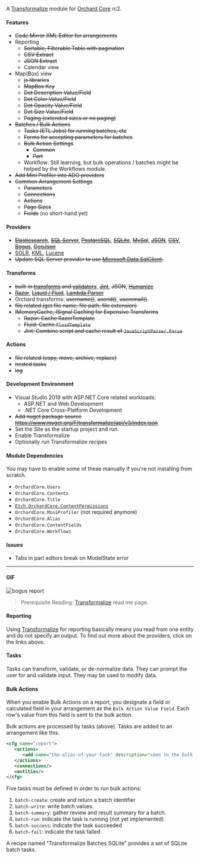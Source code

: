 A [Transformalize](https://github.com/dalenewman/Transformalize) 
module for [Orchard Core](https://github.com/OrchardCMS/OrchardCore) rc2. 

#### Features
- <strike>Code Mirror XML Editor for arrangements</strike>
- Reporting
   - <strike>Sortable, Filterable Table with pagination</strike>
   - <strike>CSV Extract</strike>
   - <strike>JSON Extract</strike>
   - Calendar view
- Map(Box) view
  - <strike>js libraries</strike>
  - <strike>MapBox Key</strike>
  - <strike>Dot Description Value/Field</strike>
  - <strike>Dot Color Value/Field</strike>
  - <strike>Dot Opacity Value/Field</strike>
  - <strike>Dot Size Value/Field</strike>
  - <strike>Paging (extended sizes or no paging)</strike>
- <strike>Batches / Bulk Actions</strike>
  - <strike>Tasks (ETL Jobs) for running batches, etc</strike>
  - <strike>Forms for accepting parameters for batches</strike>
  - <strike>Bulk Action Settings</strike>
    - <strike>Common</strike>
    - <strike>Part</strike>
  - Workflow: Still learning, but bulk operations / batches might be helped by the Workflows module.
- <strike>Add Mini Profiler into ADO providers</strike>
- <strike>Common Arrangement Settings</strike>
  - <strike>Parameters</strike>
  - <strike>Connections</strike>
  - <strike>Actions</strike>
  - <strike>Page Sizes</strike>
  - <strike>Fields</strike> (no short-hand yet)

#### Providers
- <strike>[Elasticsearch](https://github.com/dalenewman/Transformalize.Provider.Elasticsearch)</strike>, <strike>[SQL Server](https://github.com/dalenewman/Transformalize.Provider.SqlServer)</strike>, <strike>[PostgreSQL](https://github.com/dalenewman/Transformalize.Provider.PostgreSql)</strike>, <strike>[SQLite](https://github.com/dalenewman/Transformalize.Provider.SQLite)</strike>, <strike>[MySql](https://github.com/dalenewman/Transformalize.Provider.MySql)</strike>, <strike>[JSON](https://github.com/dalenewman/Transformalize.Provider.JSON)</strike>, <strike>[CSV](https://github.com/dalenewman/Transformalize.Provider.CsvHelper)</strike>, <strike>[Bogus](https://github.com/dalenewman/Transformalize.Provider.Bogus)</strike>, <strike>[GeoJson](https://github.com/dalenewman/Transformalize.Provider.GeoJson)</strike>
- [SOLR](https://github.com/dalenewman/Transformalize.Provider.SOLR), [KML](https://github.com/dalenewman/Transformalize/tree/master/Providers/Kml), [Lucene](https://github.com/dalenewman/Transformalize.Provider.Lucene)
- <strike>Update SQL Server provider to use [Microsoft.Data.SqlClient](https://www.nuget.org/packages/Microsoft.Data.SqlClient/).</strike>

#### Transforms
- <strike>built-in [transforms](https://github.com/dalenewman/Transformalize/blob/master/Containers/Autofac/Transformalize.Container.Autofac.Shared/TransformBuilder.cs) and [validators](https://github.com/dalenewman/Transformalize/blob/master/Containers/Autofac/Transformalize.Container.Autofac.Shared/ValidateBuilder.cs)</strike>, <strike>[Jint](https://github.com/dalenewman/Transformalize.Transform.Jint
)</strike>, <strike>JSON</strike>, <strike>[Humanize](https://github.com/dalenewman/Transformalize.Transform.Humanizer)</strike>
- <strike>[Razor](https://github.com/dalenewman/Transformalize.Provider.Razor)</strike>, <strike>[Liquid / Fluid](https://github.com/dalenewman/Transformalize.Transform.Fluid
)</strike>, <strike>[Lambda Parser](https://github.com/dalenewman/Transformalize.Transform.LambdaParser)</strike>
- Orchard transforms: <strike>username()</strike>, <strike>userid()</strike>, <strike>useremail()</strike>.
- <strike>file related (get file name, file path, file extension)</strike>
- <strike>IMemoryCache, ISignal Caching for Expensive Transforms</strike>
  - <strike>Razor: Cache RazorTemplate</strike>
  - <strike>Fluid: Cache `FluidTemplate`</strike>
  - <strike>Jint: Combine script and cache result of `JavaScriptParser.Parse`</strike>

#### Actions
- <strike>file related (copy, move, archive, replace)</strike>
- <strike>nested tasks</strike>
- <strike>log</strike>

#### Development Environment
- Visual Studio 2019 with ASP.NET Core related workloads:
  - ASP.NET and Web Development
  - .NET Core Cross-Platform Development
- <strike>Add nuget package source https://www.myget.org/F/transformalize/api/v3/index.json</strike>
- Set the Site as the startup project and run.
- Enable Transformalize
- Optionally run Transformalize recipes

#### Module Dependencies
You may have to enable some of these manually if you're not installing from scratch.
- `OrchardCore.Users`
- `OrchardCore.Contents`
- `OrchardCore.Title`
- [`Etch.OrchardCore.ContentPermissions`](https://github.com/EtchUK/Etch.OrchardCore.ContentPermissions)
- `OrchardCore.MiniProfiler` (not required anymore)
- `OrchardCore.Alias`
- `OrchardCore.ContentFields`
- `OrchardCore.Workflows`

#### Issues
- Tabs in part editors break on ModelState error

---

#### GIF
![bogus report](src/Site/App_Data/samples/sacramento-crime/criminal-bulk-actions.gif)

> Prerequisite Reading: [Transformalize](https://github.com/dalenewman/Transformalize) read me page.

#### Reporting
Using [Transformalize](https://github.com/dalenewman/Transformalize) for reporting basically means you 
read from one entity and do not specify an output.  To find out 
more about the providers, click on the links above.

#### Tasks
Tasks can transform, validate, or de-normalize data.
They can prompt the user for and validate input. They 
may be used to modify data.

#### Bulk Actions
When you enable Bulk Actions on a report, you designate a field or calculated field 
in your arrangement as the `Bulk Action Value Field`.  Each row's value from 
this field is sent to the bulk action.

Bulk actions are processed by tasks (above).  Tasks are added to 
an arrangement like this:

```xml
<cfg name="report">
   <actions>
      <add name="the-alias-of-your-task" description="seen in the bulk action dropdown" />
   </actions>
   <connections/>
   <entities/>
</cfg>
```

Five tasks must be defined in order to run bulk actions:

1. `batch-create`: create and return a batch identifier
1. `batch-write`: write batch values.
1. `batch-summary`: gather review and result summary for a batch.
1. `batch-run`: indicate the task is running (not yet implemented)
1. `batch-success`: indicate the task succeeded
1. `batch-fail`: indicate the task failed

A recipe named "Transformalize Batches SQLite" provides a 
set of SQLite batch tasks.

